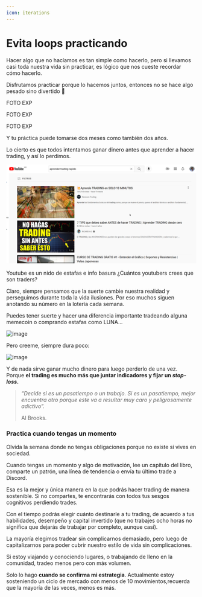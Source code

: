 ```yaml
---
icon: iterations
---
```


# Evita loops practicando

Hacer algo que no hacíamos es tan simple como hacerlo, pero si llevamos casi toda nuestra vida sin practicar, es lógico que nos cueste recordar cómo hacerlo.

Disfrutamos practicar porque lo hacemos juntos, entonces no se hace algo pesado sino divertido 🙂

FOTO EXP

FOTO EXP

FOTO EXP

Y tu práctica puede tomarse dos meses como también dos años.

Lo cierto es que todos intentamos ganar dinero antes que aprender a hacer trading, y así lo perdimos.

![¿Aprende TRADING en SOLO 10 MINUTOS?](../../.gitbook/assets/imagen.png)

Youtube es un nido de estafas e info basura ¿Cuántos youtubers crees que son traders?

Claro, siempre pensamos que la suerte cambie nuestra realidad y perseguimos durante toda la vida ilusiones. Por eso muchos siguen anotando su número en la lotería cada semana.

Puedes tener suerte y hacer una diferencia importante tradeando alguna memecoin o comprando estafas como LUNA...

![image](https://user-images.githubusercontent.com/122026745/210851418-7b5b788a-fef4-43a1-b8d9-366f9793cf1a.png)


Pero creeme, siempre dura poco:

![image](https://user-images.githubusercontent.com/122026745/210851635-82422f92-c6c9-453f-b769-28e3dc1817f3.png)


Y de nada sirve ganar mucho dinero para luego perderlo de una vez. Porque **el trading es mucho más que juntar indicadores y fijar un **_**stop-loss**_**.**

> _“Decide si es un pasatiempo o un trabajo. Si es un pasatiempo, mejor encuentra otro porque este va a resultar muy caro y peligrosamente adictivo”._
>
> Al Brooks.

### Practica cuando tengas un momento

Olvida la semana donde no tengas obligaciones porque no existe si vives en sociedad.

Cuando tengas un momento y algo de motivación, lee un capítulo del libro, comparte un patrón, una línea de tendencia o envía tu último trade a Discord.

Esa es la mejor y única manera en la que podrás hacer trading de manera sostenible. Si no compartes, te encontrarás con todos tus sesgos cognitivos perdiendo trades.

Con el tiempo podrás elegir cuánto destinarle a tu trading, de acuerdo a tus habilidades, desempeño y capital invertido (que no trabajes ocho horas no significa que dejarás de trabajar por completo, aunque casi).

La mayoría elegimos tradear sin complicarnos demasiado, pero luego de capitalizarnos para poder cubrir nuestro estilo de vida sin complicaciones.

Si estoy viajando y conociendo lugares, o trabajando de lleno en la comunidad, tradeo menos pero con más volumen.

Solo lo hago **cuando se confirma mi estrategia**. Actualmente estoy sosteniendo un ciclo de mercado con menos de 10 movimientos,recuerda que la mayoría de las veces, menos es más.
